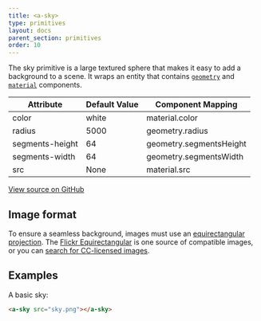 ```yaml
---
title: <a-sky>
type: primitives
layout: docs
parent_section: primitives
order: 10
---
```


The sky primitive is a large textured sphere that makes it easy to add a background to a scene. It wraps an entity that contains [`geometry`](../components/geometry.html) and [`material`](../components/material.html) components.

| Attribute       | Default Value | Component Mapping       |
| --------------- | ------------- | -----------------       |
| color           | white         | material.color          |
| radius          | 5000          | geometry.radius         |
| segments-height | 64            | geometry.segmentsHeight |
| segments-width  | 64            | geometry.segmentsWidth  |
| src             | None          | material.src            |

[View source on GitHub](https://github.com/aframevr/aframe/blob/master/elements/templates/a-sky/index.html)

## Image format

To ensure a seamless background, images must use an [equirectangular projection](https://en.wikipedia.org/wiki/Equirectangular_projection). The [Flickr Equirectangular](https://www.flickr.com/groups/equirectangular/) is one source of compatible images, or you can [search for CC-licensed images](https://www.flickr.com/search/?text=equirectangular&license=4%2C5%2C9%2C10).

## Examples

A basic sky:

```html
<a-sky src="sky.png"></a-sky>
```
